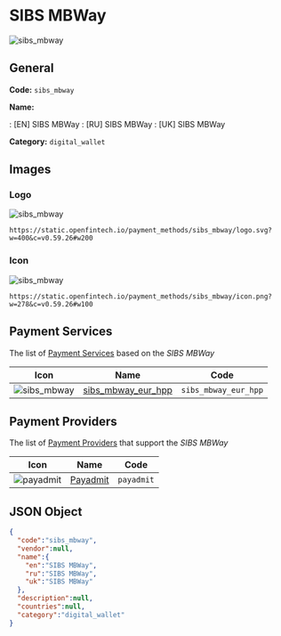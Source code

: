 
# SIBS MBWay 
![sibs_mbway](https://static.openfintech.io/payment_methods/sibs_mbway/logo.svg?w=400&c=v0.59.26#w200)  

## General 
**Code:** `sibs_mbway` 
 
**Name:** 
 
:	[EN] SIBS MBWay 
:	[RU] SIBS MBWay 
:	[UK] SIBS MBWay 
 
**Category:** `digital_wallet` 
 

## Images 

### Logo 
![sibs_mbway](https://static.openfintech.io/payment_methods/sibs_mbway/logo.svg?w=400&c=v0.59.26#w200)  

```
https://static.openfintech.io/payment_methods/sibs_mbway/logo.svg?w=400&c=v0.59.26#w200
```  

### Icon 
![sibs_mbway](https://static.openfintech.io/payment_methods/sibs_mbway/icon.png?w=278&c=v0.59.26#w100)  

```
https://static.openfintech.io/payment_methods/sibs_mbway/icon.png?w=278&c=v0.59.26#w100
```  

## Payment Services 
 
The list of [Payment Services](/payment-services/) based on the _SIBS MBWay_ 

|Icon|Name|Code| 
|:---:|:---:|:---:| 
|![sibs_mbway](https://static.openfintech.io/payment_methods/sibs_mbway/icon.png?w=278&c=v0.59.26#w100) |[sibs_mbway_eur_hpp](/payment-services/sibs_mbway_eur_hpp/)|`sibs_mbway_eur_hpp`| 
 

## Payment Providers 
 
The list of [Payment Providers](/payment-providers/) that support the _SIBS MBWay_ 

|Icon|Name|Code| 
|:---:|:---:|:---:| 
|![payadmit](https://static.openfintech.io/payment_providers/payadmit/icon.svg?w=278&c=v0.59.26#w100) |[Payadmit](/payment-providers/payadmit/)|`payadmit`| 
 

## JSON Object 

```json
{
  "code":"sibs_mbway",
  "vendor":null,
  "name":{
    "en":"SIBS MBWay",
    "ru":"SIBS MBWay",
    "uk":"SIBS MBWay"
  },
  "description":null,
  "countries":null,
  "category":"digital_wallet"
}
```  
